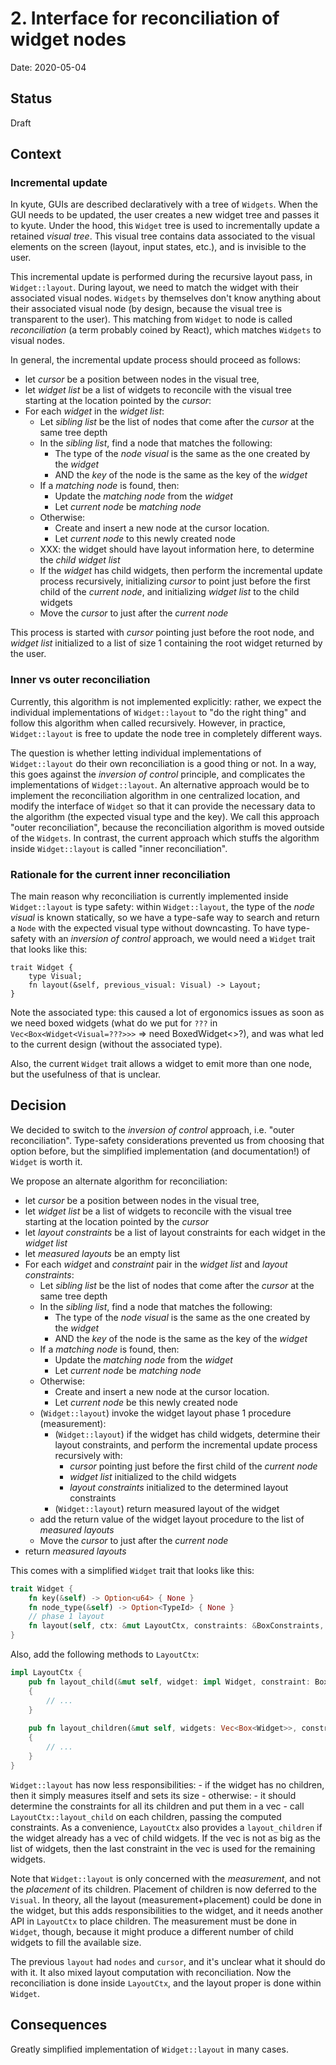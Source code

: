 # 2. Interface for reconciliation of widget nodes 

Date: 2020-05-04

## Status

Draft

## Context

### Incremental update
In kyute, GUIs are described declaratively with a tree of `Widgets`. 
When the GUI needs to be updated, the user creates a new widget tree and passes it to kyute. 
Under the hood, this `Widget` tree is used to incrementally update a retained _visual tree_. This visual tree contains
data associated to the visual elements on the screen (layout, input states, etc.), and is invisible to the user.

This incremental update is performed during the recursive layout pass, in `Widget::layout`. During layout, we need to 
match the widget with their associated visual nodes. `Widgets` by themselves don't know anything about their 
associated visual node (by design, because the visual tree is transparent to the user). This matching from `Widget` to node 
is called _reconciliation_ (a term probably coined by React), which matches `Widgets` to visual nodes.

In general, the incremental update process should proceed as follows:
 
- let _cursor_ be a position between nodes in the visual tree, 
- let _widget list_ be a list of widgets to reconcile with the visual tree starting at the location pointed by the _cursor_:                     
- For each _widget_ in the _widget list_:
    - Let _sibling list_ be the list of nodes that come after the _cursor_ at the same tree depth  
    - In the _sibling list_, find a node that matches the following:
        - The type of the _node visual_ is the same as the one created by the _widget_
        - AND the _key_ of the node is the same as the key of the _widget_
    - If a _matching node_ is found, then:
        - Update the _matching node_ from the _widget_
        - Let _current node_ be _matching node_
    - Otherwise:
        - Create and insert a new node at the cursor location. 
        - Let _current node_ to this newly created node
    - XXX: the widget should have layout information here, to determine the _child widget list_
    - If the _widget_ has child widgets, then perform the incremental update process recursively, 
        initializing _cursor_ to point just before the first child of the _current node_, and initializing _widget list_ to the child widgets
    - Move the _cursor_ to just after the _current node_
    
This process is started with _cursor_ pointing just before the root node, and _widget list_ initialized to a list of size
1 containing the root widget returned by the user. 

### Inner vs outer reconciliation

Currently, this algorithm is not implemented explicitly: rather, we expect the individual 
implementations of `Widget::layout` to "do the right thing" and follow this algorithm when called recursively. 
However, in practice, `Widget::layout` is free to update the node tree in completely different ways.

The question is whether letting individual implementations of `Widget::layout` do their own reconciliation is a good 
thing or not. In a way, this goes against the _inversion of control_ principle, and complicates the implementations of `Widget::layout`. 
An alternative approach would be to implement the reconciliation algorithm in one centralized location, 
and modify the interface of `Widget` so that it can provide the necessary data to the algorithm 
(the expected visual type and the key). We call this approach "outer reconciliation", because the reconciliation algorithm
is moved outside of the `Widgets`. In contrast, the current approach which stuffs the algorithm inside `Widget::layout` is called "inner reconciliation".

### Rationale for the current inner reconciliation
The main reason why reconciliation is currently implemented inside `Widget::layout` is type safety: 
within `Widget::layout`, the type of the _node visual_ is known statically, so we have a type-safe way to 
search and return a `Node` with the expected visual type without downcasting.
To have type-safety with an _inversion of control_ approach, we would need a `Widget` trait that looks like this:
```
trait Widget {
    type Visual;
    fn layout(&self, previous_visual: Visual) -> Layout;
}
```
Note the associated type: this caused a lot of ergonomics issues as soon as we need boxed widgets 
(what do we put for `???` in `Vec<Box<Widget<Visual=???>>>` => need BoxedWidget<>?),
and was what led to the current design (without the associated type).

Also, the current `Widget` trait allows a widget to emit more than one node, but the usefulness of that is unclear.


## Decision

We decided to switch to the _inversion of control_ approach, i.e. "outer reconciliation". Type-safety considerations 
prevented us from choosing that option before, but the simplified implementation (and documentation!) of `Widget`
is worth it.


We propose an alternate algorithm for reconciliation:

- let _cursor_ be a position between nodes in the visual tree, 
- let _widget list_ be a list of widgets to reconcile with the visual tree starting at the location pointed by the _cursor_
- let _layout constraints_ be a list of layout constraints for each widget in the _widget list_
- let _measured layouts_ be an empty list               
- For each _widget_ and _constraint_ pair in the _widget list_ and _layout constraints_:
    - Let _sibling list_ be the list of nodes that come after the _cursor_ at the same tree depth  
    - In the _sibling list_, find a node that matches the following:
        - The type of the _node visual_ is the same as the one created by the _widget_
        - AND the _key_ of the node is the same as the key of the _widget_
    - If a _matching node_ is found, then:
        - Update the _matching node_ from the _widget_
        - Let _current node_ be _matching node_
    - Otherwise:
        - Create and insert a new node at the cursor location. 
        - Let _current node_ be this newly created node
    - (`Widget::layout`) invoke the widget layout phase 1 procedure (measurement):
        - (`Widget::layout`) if the widget has child widgets, determine their layout constraints, and perform the incremental update process recursively with:
            - _cursor_ pointing just before the first child of the _current node_
            - _widget list_ initialized to the child widgets
            - _layout constraints_ initialized to the determined layout constraints
        - (`Widget::layout`) return measured layout of the widget
    - add the return value of the widget layout procedure to the list of _measured layouts_
    - Move the _cursor_ to just after the _current node_
- return _measured layouts_


This comes with a simplified `Widget` trait that looks like this:

```rust
trait Widget {
    fn key(&self) -> Option<u64> { None }
    fn node_type(&self) -> Option<TypeId> { None }
    // phase 1 layout    
    fn layout(self, ctx: &mut LayoutCtx, constraints: &BoxConstraints, prev_node: Option<Box<dyn Node>>) -> (Box<dyn Node>, Layout);
}
```

Also, add the following methods to `LayoutCtx`:
```rust
impl LayoutCtx {
    pub fn layout_child(&mut self, widget: impl Widget, constraint: BoxConstraints) -> Layout 
    {
        // ...
    }
    
    pub fn layout_children(&mut self, widgets: Vec<Box<Widget>>, constraints: Vec<BoxConstraints>) -> Vec<Layout>
    {
        // ...
    } 
}
```

`Widget::layout` has now less responsibilities: 
    - if the widget has no children, then it simply measures itself and sets its size
    - otherwise:
        - it should determine the constraints for all its children and put them in a vec
        - call `LayoutCtx::layout_child` on each children, passing the computed constraints.
As a convenience, `LayoutCtx` also provides a `layout_children` if the widget already has a vec of child widgets. If the vec
is not as big as the list of widgets, then the last constraint in the vec is used for the remaining widgets.

Note that `Widget::layout` is only concerned with the _measurement_, and not the _placement_ of its children. 
Placement of children is now deferred to the `Visual`.
In theory, all the layout (measurement+placement) could be done in the widget, but this adds responsibilities to the
widget, and it needs another API in `LayoutCtx` to place children.
The measurement must be done in `Widget`, though, because it might produce a different number of child widgets to fill
the available size.

The previous `layout` had `nodes` and `cursor`, and it's unclear what it should do with it. It also mixed layout computation
with reconciliation.
Now the reconciliation is done inside `LayoutCtx`, and the layout proper is done within `Widget`.
 
## Consequences
Greatly simplified implementation of `Widget::layout` in many cases.

